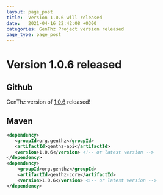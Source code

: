 ```yaml
---
layout: page_post
title:  Version 1.0.6 will released
date:   2021-04-16 22:42:08 +0300
categories: GenThz Project version released
page_type: page_post
---
```

# Version 1.0.6 released
## Github
GenThz version of [1.0.6](https://github.com/mathter/genthz/releases/tag/release%2F1.0.6) released!

## Maven
```xml
<dependency>
   <groupId>org.genthz</groupId>
   <artifactId>genthz-api</artifactId>
   <version>1.0.6</version> <!-- or latest version -->
</dependency>
<dependency>
    <groupId>org.genthz</groupId>
    <artifactId>genthz-core</artifactId>
    <version>1.0.6</version> <!-- or latest version -->
</dependency>
```